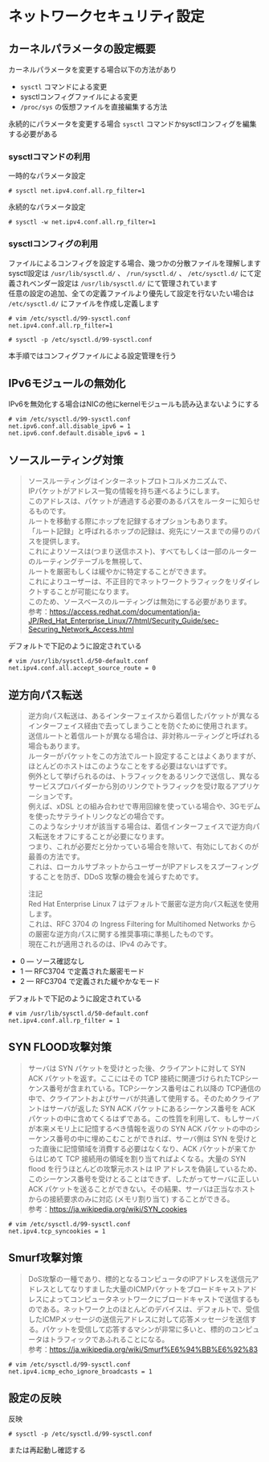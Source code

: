 # ネットワークセキュリティ設定

## カーネルパラメータの設定概要  
カーネルパラメータを変更する場合以下の方法があり  
* `sysctl` コマンドによる変更  
* sysctlコンフィグファイルによる変更  
* `/proc/sys` の仮想ファイルを直接編集する方法  

永続的にパラメータを変更する場合 `sysctl` コマンドかsysctlコンフィグを編集する必要がある  

### sysctlコマンドの利用  
一時的なパラメータ設定  

```
# sysctl net.ipv4.conf.all.rp_filter=1
```

永続的なパラメータ設定  

```
# sysctl -w net.ipv4.conf.all.rp_filter=1
```

### sysctlコンフィグの利用  
ファイルによるコンフィグを設定する場合、幾つかの分散ファイルを理解します  
sysctl設定は `/usr/lib/sysctl.d/` 、 `/run/sysctl.d/` 、 `/etc/sysctl.d/` にて定義されベンダー設定は `/usr/lib/sysctl.d/` にて管理されています  
任意の設定の追加、全ての定義ファイルより優先して設定を行ないたい場合は `/etc/sysctl.d/` にファイルを作成し定義します  

```
# vim /etc/sysctl.d/99-sysctl.conf
net.ipv4.conf.all.rp_filter=1

# sysctl -p /etc/sysctl.d/99-sysctl.conf
```

本手順ではコンフィグファイルによる設定管理を行う  

## IPv6モジュールの無効化
IPv6を無効化する場合はNICの他にkernelモジュールも読み込まないようにする  

```
# vim /etc/sysctl.d/99-sysctl.conf
net.ipv6.conf.all.disable_ipv6 = 1
net.ipv6.conf.default.disable_ipv6 = 1
```

## ソースルーティング対策  

>ソースルーティングはインターネットプロトコルメカニズムで、  
IPパケットがアドレス一覧の情報を持ち運べるようにします。  
このアドレスは、パケットが通過する必要のあるパスをルーターに知らせるものです。  
ルートを移動する際にホップを記録するオプションもあります。  
「ルート記録」と呼ばれるホップの記録は、宛先にソースまでの帰りのパスを提供します。  
これによりソースは(つまり送信ホスト)、すべてもしくは一部のルーターのルーティングテーブルを無視して、  
ルートを厳密もしくは緩やかに特定することができます。  
これによりユーザーは、不正目的でネットワークトラフィックをリダイレクトすることが可能になります。  
このため、ソースベースのルーティングは無効にする必要があります。  
参考：https://access.redhat.com/documentation/ja-JP/Red_Hat_Enterprise_Linux/7/html/Security_Guide/sec-Securing_Network_Access.html  

デフォルトで下記のように設定されている  

```
# vim /usr/lib/sysctl.d/50-default.conf
net.ipv4.conf.all.accept_source_route = 0
```

## 逆方向パス転送  

>逆方向パス転送は、あるインターフェイスから着信したパケットが異なるインターフェイス経由で去ってしまうことを防ぐために使用されます。  
送信ルートと着信ルートが異なる場合は、非対称ルーティングと呼ばれる場合もあります。  
ルーターがパケットをこの方法でルート設定することはよくありますが、ほとんどのホストはこのようなことをする必要はないはずです。  
例外として挙げられるのは、トラフィックをあるリンクで送信し、異なるサービスプロバイダーから別のリンクでトラフィックを受け取るアプリケーションです。  
例えば、xDSL との組み合わせで専用回線を使っている場合や、3Gモデムを使ったサテライトリンクなどの場合です。  
このようなシナリオが該当する場合は、着信インターフェイスで逆方向パス転送をオフにすることが必要になります。  
つまり、これが必要だと分かっている場合を除いて、有効にしておくのが最善の方法です。  
これは、ローカルサブネットからユーザーがIPアドレスをスプーフィングすることを防ぎ、DDoS 攻撃の機会を減らすためです。  
>  
>注記  
Red Hat Enterprise Linux 7 はデフォルトで厳密な逆方向パス転送を使用します。  
これは、RFC 3704 の Ingress Filtering for Multihomed Networks からの厳密な逆方向パスに関する推奨事項に準拠したものです。  
現在これが適用されるのは、IPv4 のみです。  

* 0 — ソース確認なし  
* 1 — RFC3704 で定義された厳密モード  
* 2 — RFC3704 で定義された緩やかなモード  

デフォルトで下記のように設定されている  

```
# vim /usr/lib/sysctl.d/50-default.conf
net.ipv4.conf.all.rp_filter = 1
```

## SYN FLOOD攻撃対策  

> サーバは SYN パケットを受けとった後、クライアントに対して SYN ACK パケットを返す。ここにはその TCP 接続に関連づけられたTCPシーケンス番号が含まれている。TCPシーケンス番号はこれ以降の TCP通信の中で、クライアントおよびサーバが共通して使用する。そのためクライアントはサーバが返した SYN ACK パケットにあるシーケンス番号を ACK パケットの中に含めてくるはずである。この性質を利用して、もしサーバが本来メモリ上に記憶するべき情報を返りの SYN ACK パケットの中のシーケンス番号の中に埋めこむことができれば、サーバ側は SYN を受けとった直後に記憶領域を消費する必要はなくなり、ACK パケットが来てからはじめて TCP 接続用の領域を割り当てればよくなる。大量の SYN flood を行うほとんどの攻撃元ホストは IP アドレスを偽装しているため、このシーケンス番号を受けとることはできず、したがってサーバに正しい ACK パケットを送ることができない。その結果、サーバは正当なホストからの接続要求のみに対応 (メモリ割り当て) することができる。  
> 参考：https://ja.wikipedia.org/wiki/SYN_cookies  

```
# vim /etc/sysctl.d/99-sysctl.conf
net.ipv4.tcp_syncookies = 1
```

## Smurf攻撃対策  

> DoS攻撃の一種であり、標的となるコンピュータのIPアドレスを送信元アドレスとしてなりすました大量のICMPパケットをブロードキャストアドレスによってコンピュータネットワークにブロードキャストで送信するものである。ネットワーク上のほとんどのデバイスは、デフォルトで、受信したICMPメッセージの送信元アドレスに対して応答メッセージを送信する。パケットを受信して応答するマシンが非常に多いと、標的のコンピュータはトラフィックであふれることになる。  
> 参考：https://ja.wikipedia.org/wiki/Smurf%E6%94%BB%E6%92%83  

```
# vim /etc/sysctl.d/99-sysctl.conf
net.ipv4.icmp_echo_ignore_broadcasts = 1
```

## 設定の反映
反映  

```
# sysctl -p /etc/sysctl.d/99-sysctl.conf
```

または再起動し確認する  
